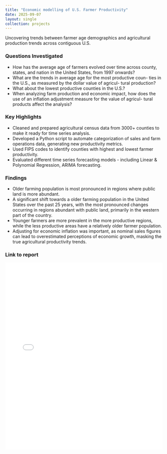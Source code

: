 ```yaml
---
title: "Economic modelling of U.S. Farmer Productivity"
date: 2025-09-07
layout: single
collection: projects
---
```

Uncovering trends between farmer age demographics and agricultural production trends across contiguous U.S.

### Questions Investigated
- How has the average age of farmers evolved over time across county, states, and nation in the United States, from 1997 onwards?
- What are the trends in average age for the most productive coun- ties in the U.S., as measured by the dollar value of agricul- tural production?
- What about the lowest productive counties in the U.S.?
- When analyzing farm production and economic impact, how does the use of an inflation adjustment measure for the value of agricul- tural products affect the analysis?

### Key Highlights
- Cleaned and prepared agricultural census data from 3000+ counties to make it ready for time series analysis.
- Developed a Python script to automate categorization of sales and farm operations data, generating new productivity metrics. 
- Used FIPS codes to identify counties with highest and lowest farmer productivity.
- Evaluated different time series forecasting models - including Linear & Polynomial Regression, ARIMA forecasting.

### Findings
- Older farming population is most pronounced in regions where public land is more abundant.
- A significant shift towards a older farming population in the United States over the past 25 years, with the most pronounced changes occurring in regions abundant with public land, primarily in the western part of the country.
- Younger farmers are more prevalent in the more productive regions, while the less productive areas have a relatively older farmer population.
- Adjusting for economic inflation was important, as nominal sales figures can lead to overestimated perceptions of economic growth, masking the true agricultural productivity trends.

### Link to report
<iframe src="{{ site.baseurl }}/assets/pdfs/agri.pdf" width="100%" height="600px" style="border:none;"></iframe>




